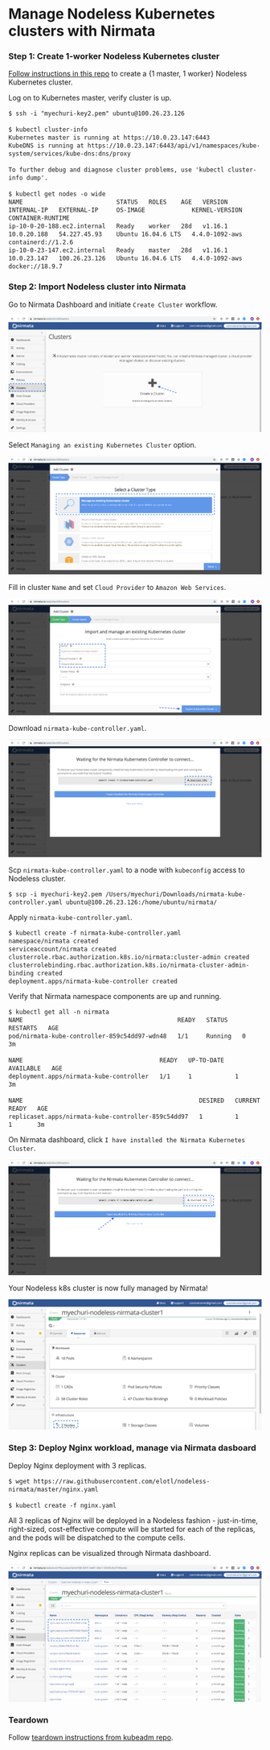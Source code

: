 # Manage Nodeless Kubernetes clusters with Nirmata

### Step 1: Create 1-worker Nodeless Kubernetes cluster

[Follow instructions in this repo](https://github.com/elotl/kubeadm-aws) to create a {1 master, 1 worker} Nodeless Kubernetes cluster.

Log on to Kubernetes master, verify cluster is up.

```
$ ssh -i "myechuri-key2.pem" ubuntu@100.26.23.126

$ kubectl cluster-info
Kubernetes master is running at https://10.0.23.147:6443
KubeDNS is running at https://10.0.23.147:6443/api/v1/namespaces/kube-system/services/kube-dns:dns/proxy

To further debug and diagnose cluster problems, use 'kubectl cluster-info dump'.

$ kubectl get nodes -o wide
NAME                          STATUS   ROLES    AGE   VERSION   INTERNAL-IP   EXTERNAL-IP     OS-IMAGE             KERNEL-VERSION   CONTAINER-RUNTIME
ip-10-0-20-188.ec2.internal   Ready    worker   28d   v1.16.1   10.0.20.188   54.227.45.93    Ubuntu 16.04.6 LTS   4.4.0-1092-aws   containerd://1.2.6
ip-10-0-23-147.ec2.internal   Ready    master   28d   v1.16.1   10.0.23.147   100.26.23.126   Ubuntu 16.04.6 LTS   4.4.0-1092-aws   docker://18.9.7
```

### Step 2: Import Nodeless cluster into Nirmata

Go to Nirmata Dashboard and initiate `Create Cluster` workflow.

![alt text](https://github.com/elotl/nodeless-nirmata/blob/master/nirmata-create-cluster-1.png "Create Cluster 1")

Select `Managing an existing Kubernetes Cluster` option.

![alt text](https://github.com/elotl/nodeless-nirmata/blob/master/nirmata-create-cluster-2.png "Create Cluster 2")

Fill in cluster `Name` and set `Cloud Provider` to `Amazon Web Services`.

![alt text](https://github.com/elotl/nodeless-nirmata/blob/master/nirmata-create-cluster-3.png "Create Cluster 3")

Download `nirmata-kube-controller.yaml`.

![alt text](https://github.com/elotl/nodeless-nirmata/blob/master/nirmata-create-cluster-4.png "Create Cluster 4")

Scp `nirmata-kube-controller.yaml` to a node with `kubeconfig` access to Nodeless cluster.

```
$ scp -i myechuri-key2.pem /Users/myechuri/Downloads/nirmata-kube-controller.yaml ubuntu@100.26.23.126:/home/ubuntu/nirmata/
```

Apply `nirmata-kube-controller.yaml`.

```
$ kubectl create -f nirmata-kube-controller.yaml 
namespace/nirmata created
serviceaccount/nirmata created
clusterrole.rbac.authorization.k8s.io/nirmata:cluster-admin created
clusterrolebinding.rbac.authorization.k8s.io/nirmata-cluster-admin-binding created
deployment.apps/nirmata-kube-controller created
```

Verify that Nirmata namespace components are up and running.

```
$ kubectl get all -n nirmata
NAME                                           READY   STATUS    RESTARTS   AGE
pod/nirmata-kube-controller-859c54dd97-wdn48   1/1     Running   0          3m

NAME                                      READY   UP-TO-DATE   AVAILABLE   AGE
deployment.apps/nirmata-kube-controller   1/1     1            1           3m

NAME                                                 DESIRED   CURRENT   READY   AGE
replicaset.apps/nirmata-kube-controller-859c54dd97   1         1         1       3m
```

On Nirmata dashboard, click `I have installed the Nirmata Kubernetes Cluster`.

![alt text](https://github.com/elotl/nodeless-nirmata/blob/master/nirmata-create-cluster-5.png "Create Cluster 5")

Your Nodeless k8s cluster is now fully managed by Nirmata!

![alt text](https://github.com/elotl/nodeless-nirmata/blob/master/nirmata-create-cluster-complete.png "Create Cluster Complete")

### Step 3: Deploy Nginx workload, manage via Nirmata dasboard

Deploy Nginx deployment with 3 replicas.

```
$ wget https://raw.githubusercontent.com/elotl/nodeless-nirmata/master/nginx.yaml

$ kubectl create -f nginx.yaml
```

All 3 replicas of Nginx will be deployed in a Nodeless fashion - just-in-time, right-sized, cost-effective compute will be started for each of the replicas, and the pods will be dispatched to the compute cells.

Nginx replicas can be visualized through Nirmata dashboard.

![alt text](https://github.com/elotl/nodeless-nirmata/blob/master/nirmata-nginx-overview.png "Nginx Deployment overview")


### Teardown

Follow [teardown instructions from kubeadm repo](https://github.com/elotl/kubeadm-aws#teardown).
